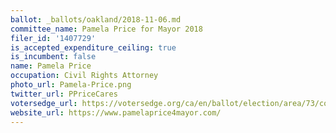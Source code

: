```yaml
---
ballot: _ballots/oakland/2018-11-06.md
committee_name: Pamela Price for Mayor 2018
filer_id: '1407729'
is_accepted_expenditure_ceiling: true
is_incumbent: false
name: Pamela Price
occupation: Civil Rights Attorney
photo_url: Pamela-Price.png
twitter_url: PPriceCares
votersedge_url: https://votersedge.org/ca/en/ballot/election/area/73/contests/contest/17342/candidate/139772?&county=alameda%20county&election_authority_id=1
website_url: https://www.pamelaprice4mayor.com/
---
```

